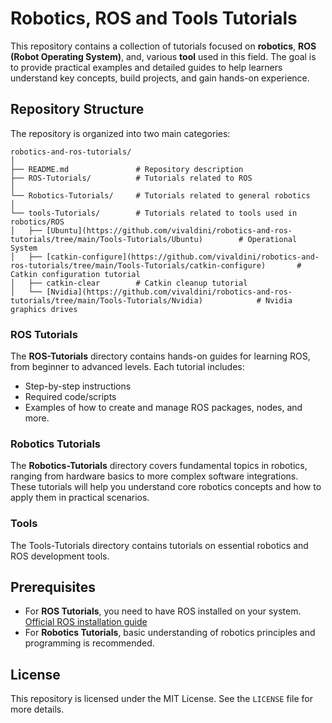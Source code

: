 # Robotics, ROS and Tools Tutorials

This repository contains a collection of tutorials focused on **robotics**, **ROS (Robot Operating System)**, and, various **tool** used in this field. The goal is to provide practical examples and detailed guides to help learners understand key concepts, build projects, and gain hands-on experience.

## Repository Structure

The repository is organized into two main categories:

```
robotics-and-ros-tutorials/
│
├── README.md           	# Repository description
├── ROS-Tutorials/       	# Tutorials related to ROS
│
└── Robotics-Tutorials/  	# Tutorials related to general robotics
│
└── tools-Tutorials/     	# Tutorials related to tools used in robotics/ROS
│   ├── [Ubuntu](https://github.com/vivaldini/robotics-and-ros-tutorials/tree/main/Tools-Tutorials/Ubuntu)		  # Operational System
│   ├── [catkin-configure](https://github.com/vivaldini/robotics-and-ros-tutorials/tree/main/Tools-Tutorials/catkin-configure)       # Catkin configuration tutorial
│   ├── catkin-clear      	# Catkin cleanup tutorial
│   └── [Nvidia](https://github.com/vivaldini/robotics-and-ros-tutorials/tree/main/Tools-Tutorials/Nvidia)     	      # Nvidia graphics drives

```

### ROS Tutorials

The **ROS-Tutorials** directory contains hands-on guides for learning ROS, from beginner to advanced levels. Each tutorial includes:
- Step-by-step instructions
- Required code/scripts
- Examples of how to create and manage ROS packages, nodes, and more.

### Robotics Tutorials

The **Robotics-Tutorials** directory covers fundamental topics in robotics, ranging from hardware basics to more complex software integrations. These tutorials will help you understand core robotics concepts and how to apply them in practical scenarios.

### Tools
The Tools-Tutorials directory contains tutorials on essential robotics and ROS development tools.

## Prerequisites

- For **ROS Tutorials**, you need to have ROS installed on your system. [Official ROS installation guide](http://wiki.ros.org/ROS/Installation)
- For **Robotics Tutorials**, basic understanding of robotics principles and programming is recommended.

## License

This repository is licensed under the MIT License. See the `LICENSE` file for more details.
